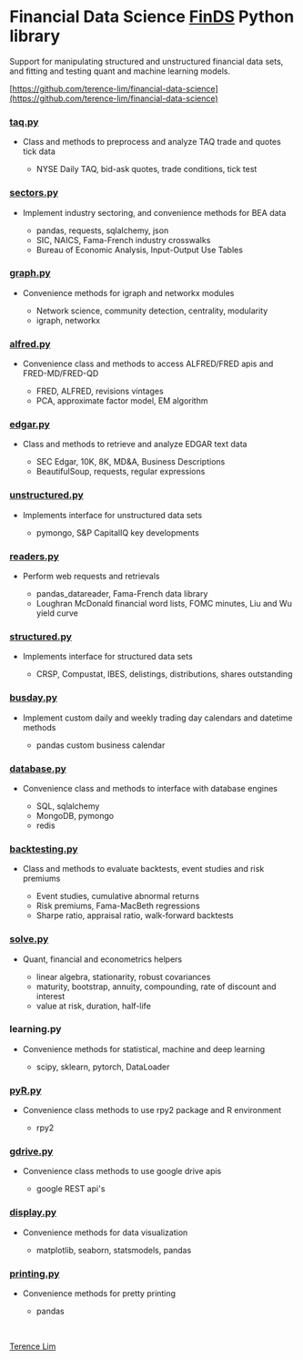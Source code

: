 # Financial Data Science [FinDS](finds) Python library

Support for manipulating structured and unstructured financial data sets,
and fitting and testing quant and machine learning models.

[https://github.com/terence-lim/financial-data-science](https://github.com/terence-lim/financial-data-science)


### [taq.py](taq.py)

- Class and methods to preprocess and analyze TAQ trade and quotes tick data

  - NYSE Daily TAQ, bid-ask quotes, trade conditions, tick test


### [sectors.py](sectors.py)

- Implement industry sectoring, and convenience methods for BEA data

  - pandas, requests, sqlalchemy, json
  - SIC, NAICS, Fama-French industry crosswalks
  - Bureau of Economic Analysis, Input-Output Use Tables

### [graph.py](graph.py)

- Convenience methods for igraph and networkx modules

  - Network science, community detection, centrality, modularity
  - igraph, networkx


### [alfred.py](alfred.py)

- Convenience class and methods to access ALFRED/FRED apis and FRED-MD/FRED-QD

  - FRED, ALFRED, revisions vintages
  - PCA, approximate factor model, EM algorithm

### [edgar.py](edgar.py)

- Class and methods to retrieve and analyze EDGAR text data

  - SEC Edgar, 10K, 8K, MD&A, Business Descriptions
  - BeautifulSoup, requests, regular expressions

### [unstructured.py](unstructured.py)

- Implements interface for unstructured data sets

  - pymongo, S&P CapitalIQ key developments

### [readers.py](readers.py)

- Perform web requests and retrievals

  - pandas_datareader, Fama-French data library
  - Loughran McDonald financial word lists, FOMC minutes, Liu and Wu yield curve

### [structured.py](structured.py)

- Implements interface for structured data sets

  - CRSP, Compustat, IBES, delistings, distributions, shares outstanding

### [busday.py](busday.py)

- Implement custom daily and weekly trading day calendars and datetime methods

  - pandas custom business calendar


### [database.py](database.py)

- Convenience class and methods to interface with database engines

  - SQL, sqlalchemy
  - MongoDB, pymongo
  - redis

### [backtesting.py](backtesting.py)

- Class and methods to evaluate backtests, event studies and risk premiums

  - Event studies, cumulative abnormal returns
  - Risk premiums, Fama-MacBeth regressions
  - Sharpe ratio, appraisal ratio, walk-forward backtests


### [solve.py](solve.py)

- Quant, financial and econometrics helpers

  - linear algebra, stationarity, robust covariances
  - maturity, bootstrap, annuity, compounding, rate of discount and interest
  - value at risk, duration, half-life

### learning.py

- Convenience methods for statistical, machine and deep learning

  - scipy, sklearn, pytorch, DataLoader

### [pyR.py](pyR.py)

- Convenience class methods to use rpy2 package and R environment

  - rpy2

### [gdrive.py](gdrive.py)

- Convenience class methods to use google drive apis

  - google REST api's


### [display.py](display.py)

- Convenience methods for data visualization

  - matplotlib, seaborn, statsmodels, pandas


### [printing.py](printing.py)

- Convenience methods for pretty printing

  - pandas


&nbsp;

[Terence Lim](https://www.linkedin.com/in/terencelim)


